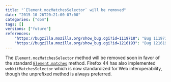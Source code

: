 ```yaml
---
title: "`Element.mozMatchesSelector` will be removed"
date: "2015-10-26T20:21:00-07:00"
categories: ["dom"]
tags: []
versions: ["future"]
references:
    "https://bugzilla.mozilla.org/show_bug.cgi?id=1119718": "Bug 1119718 - Remove mozMatchesSelector"
    "https://bugzilla.mozilla.org/show_bug.cgi?id=1216193": "Bug 1216193 - Implement webkitMatchesSelector"
---
```

The `Element.mozMatchesSelector` method will be removed soon in favor of the standard [`Element.matches`](https://developer.mozilla.org/en-US/docs/Web/API/Element/matches) method. Firefox 44 has also implemented `webkitMatchesSelector` which is now standardized for Web interoperability, though the unprefixed method is always preferred.
